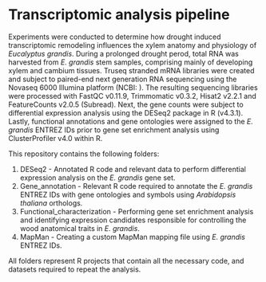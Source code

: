 # Transcriptomic analysis pipeline

Experiments were conducted to determine how drought induced transcriptomic remodeling influences the xylem anatomy and physiology of _Eucalyptus grandis_. During a prolonged drought perod, total RNA was harvested from _E. grandis_ stem samples, comprising mainly of developing xylem and cambium tissues. Truseq stranded mRNA libraries were created and subject to paired-end next generation RNA sequencing using the Novaseq 6000 Illumina platform (NCBI: ). The resulting sequencing libraries were processed with FastQC v0.11.9, Trimmomatic v0.3.2, Hisat2 v2.2.1 and FeatureCounts v2.0.5 (Subread). Next, the gene counts were subject to differential expression analysis using the DESeq2 package in R (v4.3.1). Lastly, functional annotations and gene ontologies were assigned to the _E. grandis_ ENTREZ IDs prior to gene set enrichment analysis using ClusterProfiler v4.0 within R.

This repository contains the following folders: 

1. DESeq2 - Annotated R code and relevant data to perform differential expression analysis on the _E. grandis_ gene set.
2. Gene_annotation - Relevant R code required to annotate the _E. grandis_ ENTREZ IDs with gene ontologies and symbols using _Arabidopsis thaliana_ orthologs.
3. Functional_characterization - Performing gene set enrichment analysis and identifying expression candidates responsible for controlling the wood anatomical traits in _E. grandis_.
4. MapMan - Creating a custom MapMan mapping file using _E. grandis_ ENTREZ IDs.

All folders represent R projects that contain all the necessary code, and datasets required to repeat the analysis. 

